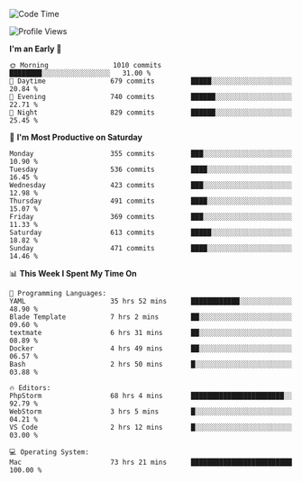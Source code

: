 <!--START_SECTION:waka-->
![Code Time](http://img.shields.io/badge/Code%20Time-2%2C159%20hrs%2040%20mins-blue)

![Profile Views](http://img.shields.io/badge/Profile%20Views-0-blue)

**I'm an Early 🐤** 

```text
🌞 Morning                1010 commits        ████████░░░░░░░░░░░░░░░░░   31.00 % 
🌆 Daytime                679 commits         █████░░░░░░░░░░░░░░░░░░░░   20.84 % 
🌃 Evening                740 commits         ██████░░░░░░░░░░░░░░░░░░░   22.71 % 
🌙 Night                  829 commits         ██████░░░░░░░░░░░░░░░░░░░   25.45 % 
```
📅 **I'm Most Productive on Saturday** 

```text
Monday                   355 commits         ███░░░░░░░░░░░░░░░░░░░░░░   10.90 % 
Tuesday                  536 commits         ████░░░░░░░░░░░░░░░░░░░░░   16.45 % 
Wednesday                423 commits         ███░░░░░░░░░░░░░░░░░░░░░░   12.98 % 
Thursday                 491 commits         ████░░░░░░░░░░░░░░░░░░░░░   15.07 % 
Friday                   369 commits         ███░░░░░░░░░░░░░░░░░░░░░░   11.33 % 
Saturday                 613 commits         █████░░░░░░░░░░░░░░░░░░░░   18.82 % 
Sunday                   471 commits         ████░░░░░░░░░░░░░░░░░░░░░   14.46 % 
```


📊 **This Week I Spent My Time On** 

```text
💬 Programming Languages: 
YAML                     35 hrs 52 mins      ████████████░░░░░░░░░░░░░   48.90 % 
Blade Template           7 hrs 2 mins        ██░░░░░░░░░░░░░░░░░░░░░░░   09.60 % 
textmate                 6 hrs 31 mins       ██░░░░░░░░░░░░░░░░░░░░░░░   08.89 % 
Docker                   4 hrs 49 mins       ██░░░░░░░░░░░░░░░░░░░░░░░   06.57 % 
Bash                     2 hrs 50 mins       █░░░░░░░░░░░░░░░░░░░░░░░░   03.88 % 

🔥 Editors: 
PhpStorm                 68 hrs 4 mins       ███████████████████████░░   92.79 % 
WebStorm                 3 hrs 5 mins        █░░░░░░░░░░░░░░░░░░░░░░░░   04.21 % 
VS Code                  2 hrs 12 mins       █░░░░░░░░░░░░░░░░░░░░░░░░   03.00 % 

💻 Operating System: 
Mac                      73 hrs 21 mins      █████████████████████████   100.00 % 
```


<!--END_SECTION:waka-->
